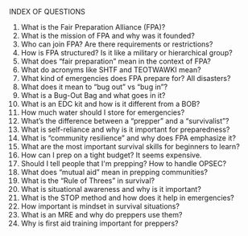 INDEX OF QUESTIONS  
1. What is the Fair Preparation Alliance (FPA)?  
2. What is the mission of FPA and why was it founded?  
3. Who can join FPA? Are there requirements or restrictions?  
4. How is FPA structured? Is it like a military or hierarchical group?  
5. What does “fair preparation” mean in the context of FPA?  
6. What do acronyms like SHTF and TEOTWAWKI mean?  
7. What kind of emergencies does FPA prepare for? All disasters?  
8. What does it mean to “bug out” vs “bug in”?  
9. What is a Bug-Out Bag and what goes in it?  
10. What is an EDC kit and how is it different from a BOB?  
11. How much water should I store for emergencies?  
12. What’s the difference between a “prepper” and a “survivalist”?  
13. What is self-reliance and why is it important for preparedness?  
14. What is “community resilience” and why does FPA emphasize it?  
15. What are the most important survival skills for beginners to learn?  
16. How can I prep on a tight budget? It seems expensive.  
17. Should I tell people that I'm prepping? How to handle OPSEC?  
18. What does “mutual aid” mean in prepping communities?  
19. What is the “Rule of Threes” in survival?  
20. What is situational awareness and why is it important?  
21. What is the STOP method and how does it help in emergencies?  
22. How important is mindset in survival situations?  
23. What is an MRE and why do preppers use them?  
24. Why is first aid training important for preppers?